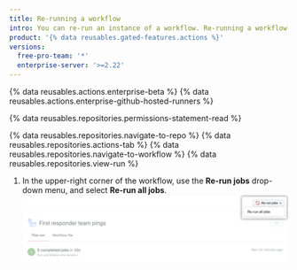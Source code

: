 ```yaml
---
title: Re-running a workflow
intro: You can re-run an instance of a workflow. Re-running a workflow uses the same `GITHUB_SHA` (commit SHA) and `GITHUB_REF` (Git ref) of the original event that triggered the workflow run.
product: '{% data reusables.gated-features.actions %}'
versions:
  free-pro-team: '*'
  enterprise-server: '>=2.22'
---
```


{% data reusables.actions.enterprise-beta %}
{% data reusables.actions.enterprise-github-hosted-runners %}

{% data reusables.repositories.permissions-statement-read %}

{% data reusables.repositories.navigate-to-repo %}
{% data reusables.repositories.actions-tab %}
{% data reusables.repositories.navigate-to-workflow %}
{% data reusables.repositories.view-run %}
1. In the upper-right corner of the workflow, use the **Re-run jobs** drop-down menu, and select **Re-run all jobs**.
  ![Re-run checks drop-down menu](/assets/images/help/repository/rerun-checks-drop-down.png)
